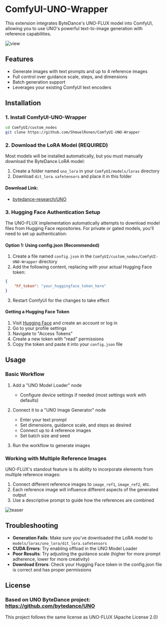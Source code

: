 # ComfyUI-UNO-Wrapper

This extension integrates ByteDance's UNO-FLUX model into ComfyUI, allowing you to use UNO's powerful text-to-image generation with reference capabilities.

![view](https://github.com/user-attachments/assets/d69881e8-36f9-44ac-b2b6-673536ece186)

## Features

- Generate images with text prompts and up to 4 reference images
- Full control over guidance scale, steps, and dimensions
- Batch generation support
- Leverages your existing ComfyUI text encoders

## Installation

### 1. Install ComfyUI-UNO-Wrapper

```bash
cd ComfyUI/custom_nodes
git clone https://github.com/ShmuelRonen/ComfyUI-UNO-Wrapper
```

### 2. Download the LoRA Model (REQUIRED)

Most models will be installed automatically, but you must manually download the ByteDance LoRA model:

1. Create a folder named `uno_lora` in your `ComfyUI/models/loras` directory
2. Download `dit_lora.safetensors` and place it in this folder

#### Download Link: 
- [bytedance-research/UNO](https://huggingface.co/bytedance-research/UNO)

### 3. Hugging Face Authentication Setup

The UNO-FLUX implementation automatically attempts to download model files from Hugging Face repositories. For private or gated models, you'll need to set up authentication:

#### Option 1: Using config.json (Recommended)

1. Create a file named `config.json` in the `ComfyUI/custom_nodes/ComfyUI-UNO-Wrapper` directory
2. Add the following content, replacing with your actual Hugging Face token:

```json
{
    "hf_token": "your_huggingface_token_here"
}
```

3. Restart ComfyUI for the changes to take effect


#### Getting a Hugging Face Token

1. Visit [Hugging Face](https://huggingface.co/) and create an account or log in
2. Go to your profile settings
3. Navigate to "Access Tokens"
4. Create a new token with "read" permissions
5. Copy the token and paste it into your `config.json` file

## Usage

### Basic Workflow

1. Add a "UNO Model Loader" node
   - Configure device settings if needed (most settings work with defaults)

2. Connect it to a "UNO Image Generator" node
   - Enter your text prompt
   - Set dimensions, guidance scale, and steps as desired
   - Connect up to 4 reference images
   - Set batch size and seed

3. Run the workflow to generate images

### Working with Multiple Reference Images

UNO-FLUX's standout feature is its ability to incorporate elements from multiple reference images:

1. Connect different reference images to `image_ref1`, `image_ref2`, etc.
2. Each reference image will influence different aspects of the generated output
3. Use a descriptive prompt to guide how the references are combined

![teaser](https://github.com/user-attachments/assets/c1a4d514-35ed-4208-bc81-ec26298dd8c5)


## Troubleshooting

- **Generation Fails**: Make sure you've downloaded the LoRA model to `models/loras/uno_lora/dit_lora.safetensors`
- **CUDA Errors**: Try enabling offload in the UNO Model Loader
- **Poor Results**: Try adjusting the guidance scale (higher for more prompt adherence, lower for more creativity)
- **Download Errors**: Check your Hugging Face token in the config.json file is correct and has proper permissions

## License

### Based on UNO ByteDance project: https://github.com/bytedance/UNO

This project follows the same license as UNO-FLUX (Apache License 2.0)
